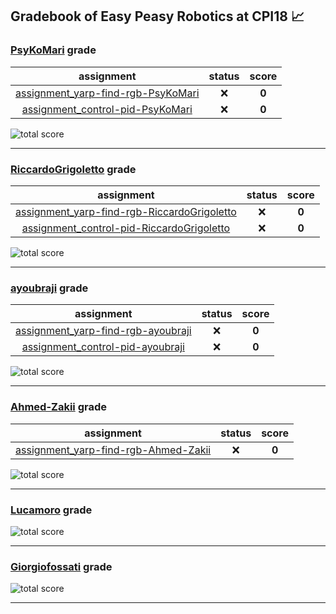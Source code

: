 ## Gradebook of Easy Peasy Robotics at CPI18 :chart_with_upwards_trend:

### [**PsyKoMari**](https://github.com/PsyKoMari) grade

| assignment | status | score |
|    :--:    |  :--:  | :--:  |
| [assignment_yarp-find-rgb-PsyKoMari](https://github.com/easy-peasy-robotics/assignment_yarp-find-rgb-PsyKoMari) | :x: | **0** |
| [assignment_control-pid-PsyKoMari](https://github.com/easy-peasy-robotics/assignment_control-pid-PsyKoMari) | :x: | **0** |

![total score](https://img.shields.io/badge/total_score-0-orange.svg?style=flat-square)

---


### [**RiccardoGrigoletto**](https://github.com/RiccardoGrigoletto) grade

| assignment | status | score |
|    :--:    |  :--:  | :--:  |
| [assignment_yarp-find-rgb-RiccardoGrigoletto](https://github.com/easy-peasy-robotics/assignment_yarp-find-rgb-RiccardoGrigoletto) | :x: | **0** |
| [assignment_control-pid-RiccardoGrigoletto](https://github.com/easy-peasy-robotics/assignment_control-pid-RiccardoGrigoletto) | :x: | **0** |

![total score](https://img.shields.io/badge/total_score-0-orange.svg?style=flat-square)

---


### [**ayoubraji**](https://github.com/ayoubraji) grade

| assignment | status | score |
|    :--:    |  :--:  | :--:  |
| [assignment_yarp-find-rgb-ayoubraji](https://github.com/easy-peasy-robotics/assignment_yarp-find-rgb-ayoubraji) | :x: | **0** |
| [assignment_control-pid-ayoubraji](https://github.com/easy-peasy-robotics/assignment_control-pid-ayoubraji) | :x: | **0** |

![total score](https://img.shields.io/badge/total_score-0-orange.svg?style=flat-square)

---


### [**Ahmed-Zakii**](https://github.com/Ahmed-Zakii) grade

| assignment | status | score |
|    :--:    |  :--:  | :--:  |
| [assignment_yarp-find-rgb-Ahmed-Zakii](https://github.com/easy-peasy-robotics/assignment_yarp-find-rgb-Ahmed-Zakii) | :x: | **0** |

![total score](https://img.shields.io/badge/total_score-0-orange.svg?style=flat-square)

---


### [**Lucamoro**](https://github.com/Lucamoro) grade

![total score](https://img.shields.io/badge/total_score-0-orange.svg?style=flat-square)

---


### [**Giorgiofossati**](https://github.com/Giorgiofossati) grade

![total score](https://img.shields.io/badge/total_score-0-orange.svg?style=flat-square)

---

